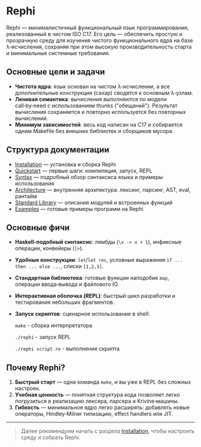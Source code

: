 

# Rephi

Rephi — минималистичный функциональный язык программирования, реализованный в чистом ISO C17. Его цель — обеспечить простую и прозрачную среду для изучения чистого функционального ядра на базе λ‑исчисления, сохраняя при этом высокую производительность старта и минимальные системные требования.


## Основные цели и задачи

* **Чистота ядра**: язык основан на чистом λ‑исчислении, а все дополнительные конструкции (сахар) сводятся к основным λ‑узлам.
* **Ленивая семантика**: вычисления выполняются по модели call‑by‑need с использованием thunks ("обещаний"). Результат вычисления сохраняется и повторно используется без повторных вычислений.
* **Минимум зависимостей**: весь код написан на C17 и собирается одним Makefile без внешних библиотек и сборщиков мусора.

## Структура документации

* [Installation](installation.md) — установка и сборка Rephi
* [Quickstart](quickstart.md) — первые шаги: компиляция, запуск, REPL
* [Syntax](syntax.md) — подробный обзор синтаксиса языка и примеры использования
* [Architecture](architecture.md) — внутренняя архитектура: лексинг, парсинг, AST, eval, рантайм
* [Standard Library](stdlib.md) — описания модулей и встроенных функций
* [Examples](examples.md) — готовые примеры программ на Rephi

## Основные фичи

* **Haskell‑подобный синтаксис**: лямбды (`\x -> x + 1`), инфиксные операции, конвейеры (`|>`).
* **Удобные конструкции**: `let`/`let rec`, условные выражения `if ... then ... else ...`, списки `[1,2,3]`.
* **Стандартная библиотека**: готовые функции наподобие `map`, операции ввода‑вывода и файлового IO.
* **Интерактивная оболочка (REPL)**: быстрый цикл разработки и тестирования небольших фрагментов.
* **Запуск скриптов**: сценарное использование в shell:

  `make` - сборка интерпретатора

  `./rephi` - запуск REPL

  `./rephi script.re` - выполнение скрипта

## Почему Rephi?

1. **Быстрый старт** — одна команда `make`, и вы уже в REPL без сложных настроек.
2. **Учебная ценность** — понятная структура кода позволяет легко погрузиться в реализацию лексера, парсера и Krivine‑машины.
3. **Гибкость** — минимальное ядро легко расширять: добавлять новые операторы, Hindley‑Milner типизацию, effect handlers или JIT.

---

> Далее рекомендуем начать с раздела [Installation](installation.md), чтобы настроить среду и собрать Rephi.
